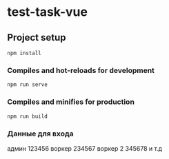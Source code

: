 # test-task-vue

## Project setup

```
npm install
```

### Compiles and hot-reloads for development

```
npm run serve
```

### Compiles and minifies for production

```
npm run build
```

### Данные для входа

админ 123456
воркер 234567
воркер 2 345678
и т.д
